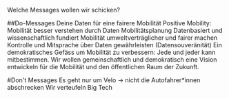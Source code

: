Welche Messages wollen wir schicken?

##Do-Messages
Deine Daten für eine fairere Mobilität
Positive Mobility: Mobilität besser verstehen durch Daten
Mobilitätsplanung Datenbasiert und wissenschaftlich fundiert
Mobilität umweltverträglicher und fairer machen
Kontrolle und Mitsprache über Daten gewährleisten (Datensouveränität)
Ein demokratisches Gefäss um Mobilität zu verbessern: Jede und jeder kann mitbestimmen. 
Wir wollen gemeinschaftlich und demokratisch eine Vision entwickeln für die Mobilität und den öffentlichen Raum der Zukunft. 

#Don't Messages
Es geht nur um Velo -> nicht die Autofahrer*innen abschrecken
Wir verteufeln Big Tech
